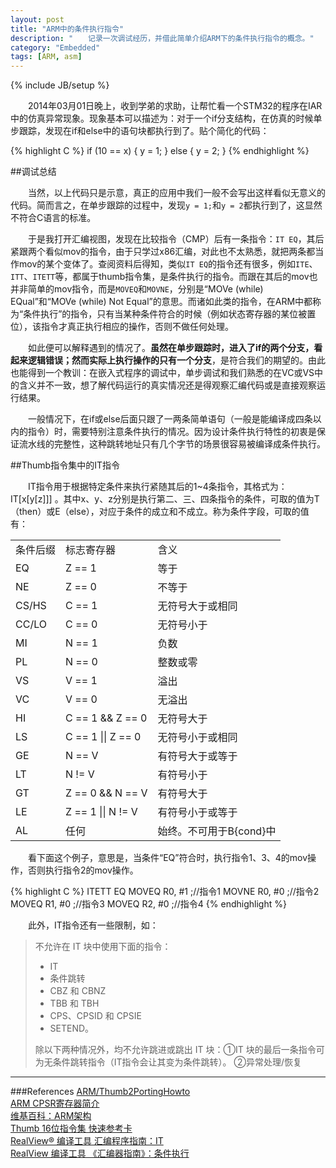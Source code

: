 ```yaml
---
layout: post
title: "ARM中的条件执行指令"
description: "　　记录一次调试经历，并借此简单介绍ARM下的条件执行指令的概念。"
category: "Embedded"
tags: [ARM, asm]
---
```

{% include JB/setup %}

　　2014年03月01日晚上，收到学弟的求助，让帮忙看一个STM32的程序在IAR中的仿真异常现象。现象基本可以描述为：对于一个if分支结构，在仿真的时候单步跟踪，发现在if和else中的语句块都执行到了。贴个简化的代码：

{% highlight C %}
if (10 == x)
{
    y = 1;
}
else
{
    y = 2;
}
{% endhighlight %}

##调试总结

　　当然，以上代码只是示意，真正的应用中我们一般不会写出这样看似无意义的代码。简而言之，在单步跟踪的过程中，发现`y = 1;`和`y = 2`都执行到了，这显然不符合C语言的标准。

　　于是我打开汇编视图，发现在比较指令（CMP）后有一条指令：`IT EQ`，其后紧跟两个看似mov的指令，由于只学过x86汇编，对此也不太熟悉，就把两条都当作mov的某个变体了。查阅资料后得知，类似`IT EQ`的指令还有很多，例如`ITE`、`ITT`、`ITETT`等，都属于thumb指令集，是条件执行的指令。而跟在其后的mov也并非简单的mov指令，而是`MOVEQ`和`MOVNE`，分别是“MOVe (while) EQual”和“MOVe (while) Not Equal”的意思。而诸如此类的指令，在ARM中都称为“条件执行”的指令，只有当某种条件符合的时候（例如状态寄存器的某位被置位），该指令才真正执行相应的操作，否则不做任何处理。

　　如此便可以解释遇到的情况了。**虽然在单步跟踪时，进入了if的两个分支，看起来逻辑错误；然而实际上执行操作的只有一个分支**，是符合我们的期望的。由此也能得到一个教训：在嵌入式程序的调试中，单步调试和我们熟悉的在VC或VS中的含义并不一致，想了解代码运行的真实情况还是得观察汇编代码或是直接观察运行结果。

　　一般情况下，在if或else后面只跟了一两条简单语句（一般是能编译成四条以内的指令）时，需要特别注意条件执行的情况。因为设计条件执行特性的初衷是保证流水线的完整性，这种跳转地址只有几个字节的场景很容易被编译成条件执行。

##Thumb指令集中的IT指令

　　IT指令用于根据特定条件来执行紧随其后的1~4条指令，其格式为： IT[x[y[z]]] <firstcond>。其中x、y、z分别是执行第二、三、四条指令的条件，可取的值为T（then）或E（else），对应于<firstcond>条件的成立和不成立。<firstcond>称为条件字段，可取的值有：

<table class="table table-bordered table-striped table-condensed">
 <tr>
  <td>条件后缀</td><td>标志寄存器</td><td>含义</td>
 </tr>
 <tr>
  <td>EQ</td><td>Z == 1</td><td>等于</td>
 </tr>
 <tr>
  <td>NE</td><td>Z == 0</td><td>不等于</td>
 </tr>
 <tr>
  <td>CS/HS</td><td>C == 1</td><td>无符号大于或相同</td>
 </tr>
 <tr>
  <td>CC/LO</td><td>C == 0</td><td>无符号小于</td>
 </tr>
 <tr>
  <td>MI</td><td>N == 1</td><td>负数</td>
 </tr>
 <tr>
  <td>PL</td><td>N == 0</td><td>整数或零</td>
 </tr>
 <tr>
  <td>VS</td><td>V == 1</td><td>溢出</td>
 </tr>
 <tr>
  <td>VC</td><td>V == 0</td><td>无溢出</td>
 </tr>
 <tr>
  <td>HI</td><td>C == 1 && Z == 0</td><td>无符号大于</td>
 </tr>
 <tr>
  <td>LS</td><td>C == 1 || Z == 0</td><td>无符号小于或相同</td>
 </tr>
 <tr>
  <td>GE</td><td>N == V</td><td>有符号大于或等于</td>
 </tr>
 <tr>
  <td>LT</td><td>N != V</td><td>有符号小于</td>
 </tr>
 <tr>
  <td>GT</td><td>Z == 0 && N == V</td><td>有符号大于</td>
 </tr>
 <tr>
  <td>LE</td><td>Z == 1 || N != V</td><td>有符号小于或等于</td>
 </tr>
 <tr>
  <td>AL</td><td>任何</td><td>始终。不可用于B{cond}中</td>
 </tr>
</table>

　　看下面这个例子，意思是，当条件“EQ”符合时，执行指令1、3、4的mov操作，否则执行指令2的mov操作。

{% highlight C %}
ITETT   EQ
MOVEQ   R0, #1  ;//指令1
MOVNE   R0, #0  ;//指令2
MOVEQ   R1, #0  ;//指令3
MOVEQ   R2, #0  ;//指令4
{% endhighlight %}

　　此外，IT指令还有一些限制，如：

>不允许在 IT 块中使用下面的指令：  
>
>    * IT  
>    * 条件跳转  
>    * CBZ 和 CBNZ  
>    * TBB 和 TBH  
>    * CPS、CPSID 和 CPSIE  
>    * SETEND。  
>
>除以下两种情况外，均不允许跳进或跳出 IT 块：①IT 块的最后一条指令可为无条件跳转指令（IT指令会让其变为条件跳转）。 ②异常处理/恢复

-------------------------------------------

###References
[ARM/Thumb2PortingHowto](https://wiki.edubuntu.org/ARM/Thumb2PortingHowto)  
[ARM CPSR寄存器简介](http://www.cnblogs.com/shangdawei/archive/2012/09/13/2682871.html)  
[维基百科：ARM架构](http://en.wikipedia.org/wiki/ARM_architecture)  
[Thumb 16位指令集 快速参考卡](http://infocenter.arm.com/help/topic/com.arm.doc.qrc0006ec/QRC0006_UAL16.pdf)  
[RealView® 编译工具 汇编程序指南：IT](http://infocenter.arm.com/help/index.jsp?topic=/com.arm.doc.dui0204hc/Cjabicci.html)  
[RealView 编译工具 《汇编器指南》：条件执行](http://infocenter.arm.com/help/index.jsp?topic=/com.arm.doc.dui0204ic/Cihbjcag.html)  

